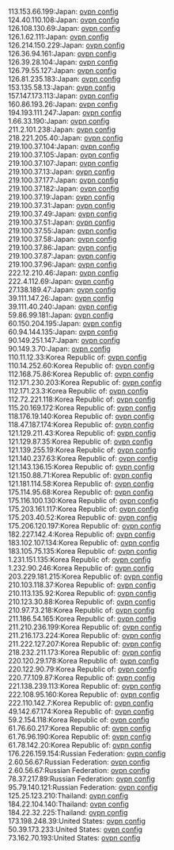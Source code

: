 113.153.66.199:Japan: [ovpn config](vpn/113_153_66_199.ovpn)  
124.40.110.108:Japan: [ovpn config](vpn/124_40_110_108.ovpn)  
126.108.130.69:Japan: [ovpn config](vpn/126_108_130_69.ovpn)  
126.1.62.111:Japan: [ovpn config](vpn/126_1_62_111.ovpn)  
126.214.150.229:Japan: [ovpn config](vpn/126_214_150_229.ovpn)  
126.36.94.161:Japan: [ovpn config](vpn/126_36_94_161.ovpn)  
126.39.28.104:Japan: [ovpn config](vpn/126_39_28_104.ovpn)  
126.79.55.127:Japan: [ovpn config](vpn/126_79_55_127.ovpn)  
126.81.235.183:Japan: [ovpn config](vpn/126_81_235_183.ovpn)  
153.135.58.13:Japan: [ovpn config](vpn/153_135_58_13.ovpn)  
157.147.173.113:Japan: [ovpn config](vpn/157_147_173_113.ovpn)  
160.86.193.26:Japan: [ovpn config](vpn/160_86_193_26.ovpn)  
194.193.111.247:Japan: [ovpn config](vpn/194_193_111_247.ovpn)  
1.66.33.190:Japan: [ovpn config](vpn/1_66_33_190.ovpn)  
211.2.101.238:Japan: [ovpn config](vpn/211_2_101_238.ovpn)  
218.221.205.40:Japan: [ovpn config](vpn/218_221_205_40.ovpn)  
219.100.37.104:Japan: [ovpn config](vpn/219_100_37_104.ovpn)  
219.100.37.105:Japan: [ovpn config](vpn/219_100_37_105.ovpn)  
219.100.37.107:Japan: [ovpn config](vpn/219_100_37_107.ovpn)  
219.100.37.13:Japan: [ovpn config](vpn/219_100_37_13.ovpn)  
219.100.37.177:Japan: [ovpn config](vpn/219_100_37_177.ovpn)  
219.100.37.182:Japan: [ovpn config](vpn/219_100_37_182.ovpn)  
219.100.37.19:Japan: [ovpn config](vpn/219_100_37_19.ovpn)  
219.100.37.31:Japan: [ovpn config](vpn/219_100_37_31.ovpn)  
219.100.37.49:Japan: [ovpn config](vpn/219_100_37_49.ovpn)  
219.100.37.51:Japan: [ovpn config](vpn/219_100_37_51.ovpn)  
219.100.37.55:Japan: [ovpn config](vpn/219_100_37_55.ovpn)  
219.100.37.58:Japan: [ovpn config](vpn/219_100_37_58.ovpn)  
219.100.37.86:Japan: [ovpn config](vpn/219_100_37_86.ovpn)  
219.100.37.87:Japan: [ovpn config](vpn/219_100_37_87.ovpn)  
219.100.37.96:Japan: [ovpn config](vpn/219_100_37_96.ovpn)  
222.12.210.46:Japan: [ovpn config](vpn/222_12_210_46.ovpn)  
222.4.112.69:Japan: [ovpn config](vpn/222_4_112_69.ovpn)  
27.138.189.47:Japan: [ovpn config](vpn/27_138_189_47.ovpn)  
39.111.147.26:Japan: [ovpn config](vpn/39_111_147_26.ovpn)  
39.111.40.240:Japan: [ovpn config](vpn/39_111_40_240.ovpn)  
59.86.99.181:Japan: [ovpn config](vpn/59_86_99_181.ovpn)  
60.150.204.195:Japan: [ovpn config](vpn/60_150_204_195.ovpn)  
60.94.144.135:Japan: [ovpn config](vpn/60_94_144_135.ovpn)  
90.149.251.147:Japan: [ovpn config](vpn/90_149_251_147.ovpn)  
90.149.3.70:Japan: [ovpn config](vpn/90_149_3_70.ovpn)  
110.11.12.33:Korea Republic of: [ovpn config](vpn/110_11_12_33.ovpn)  
110.14.252.60:Korea Republic of: [ovpn config](vpn/110_14_252_60.ovpn)  
112.168.75.86:Korea Republic of: [ovpn config](vpn/112_168_75_86.ovpn)  
112.171.230.203:Korea Republic of: [ovpn config](vpn/112_171_230_203.ovpn)  
112.171.23.3:Korea Republic of: [ovpn config](vpn/112_171_23_3.ovpn)  
112.72.221.118:Korea Republic of: [ovpn config](vpn/112_72_221_118.ovpn)  
115.20.169.172:Korea Republic of: [ovpn config](vpn/115_20_169_172.ovpn)  
118.176.19.140:Korea Republic of: [ovpn config](vpn/118_176_19_140.ovpn)  
118.47.187.174:Korea Republic of: [ovpn config](vpn/118_47_187_174.ovpn)  
121.129.211.43:Korea Republic of: [ovpn config](vpn/121_129_211_43.ovpn)  
121.129.87.35:Korea Republic of: [ovpn config](vpn/121_129_87_35.ovpn)  
121.139.255.19:Korea Republic of: [ovpn config](vpn/121_139_255_19.ovpn)  
121.140.237.63:Korea Republic of: [ovpn config](vpn/121_140_237_63.ovpn)  
121.143.136.15:Korea Republic of: [ovpn config](vpn/121_143_136_15.ovpn)  
121.150.88.71:Korea Republic of: [ovpn config](vpn/121_150_88_71.ovpn)  
121.181.114.58:Korea Republic of: [ovpn config](vpn/121_181_114_58.ovpn)  
175.114.95.68:Korea Republic of: [ovpn config](vpn/175_114_95_68.ovpn)  
175.116.100.130:Korea Republic of: [ovpn config](vpn/175_116_100_130.ovpn)  
175.203.161.117:Korea Republic of: [ovpn config](vpn/175_203_161_117.ovpn)  
175.203.40.52:Korea Republic of: [ovpn config](vpn/175_203_40_52.ovpn)  
175.206.120.197:Korea Republic of: [ovpn config](vpn/175_206_120_197.ovpn)  
182.227.142.4:Korea Republic of: [ovpn config](vpn/182_227_142_4.ovpn)  
183.102.107.134:Korea Republic of: [ovpn config](vpn/183_102_107_134.ovpn)  
183.105.75.135:Korea Republic of: [ovpn config](vpn/183_105_75_135.ovpn)  
1.231.151.135:Korea Republic of: [ovpn config](vpn/1_231_151_135.ovpn)  
1.232.90.246:Korea Republic of: [ovpn config](vpn/1_232_90_246.ovpn)  
203.229.181.215:Korea Republic of: [ovpn config](vpn/203_229_181_215.ovpn)  
210.103.118.37:Korea Republic of: [ovpn config](vpn/210_103_118_37.ovpn)  
210.113.135.92:Korea Republic of: [ovpn config](vpn/210_113_135_92.ovpn)  
210.123.30.88:Korea Republic of: [ovpn config](vpn/210_123_30_88.ovpn)  
210.97.73.218:Korea Republic of: [ovpn config](vpn/210_97_73_218.ovpn)  
211.186.54.165:Korea Republic of: [ovpn config](vpn/211_186_54_165.ovpn)  
211.210.236.199:Korea Republic of: [ovpn config](vpn/211_210_236_199.ovpn)  
211.216.173.224:Korea Republic of: [ovpn config](vpn/211_216_173_224.ovpn)  
211.222.127.207:Korea Republic of: [ovpn config](vpn/211_222_127_207.ovpn)  
218.232.211.173:Korea Republic of: [ovpn config](vpn/218_232_211_173.ovpn)  
220.120.29.178:Korea Republic of: [ovpn config](vpn/220_120_29_178.ovpn)  
220.122.90.79:Korea Republic of: [ovpn config](vpn/220_122_90_79.ovpn)  
220.77.109.87:Korea Republic of: [ovpn config](vpn/220_77_109_87.ovpn)  
221.138.239.113:Korea Republic of: [ovpn config](vpn/221_138_239_113.ovpn)  
222.108.95.160:Korea Republic of: [ovpn config](vpn/222_108_95_160.ovpn)  
222.110.142.7:Korea Republic of: [ovpn config](vpn/222_110_142_7.ovpn)  
49.142.67.174:Korea Republic of: [ovpn config](vpn/49_142_67_174.ovpn)  
59.2.154.118:Korea Republic of: [ovpn config](vpn/59_2_154_118.ovpn)  
61.76.60.217:Korea Republic of: [ovpn config](vpn/61_76_60_217.ovpn)  
61.76.96.190:Korea Republic of: [ovpn config](vpn/61_76_96_190.ovpn)  
61.78.142.20:Korea Republic of: [ovpn config](vpn/61_78_142_20.ovpn)  
176.226.159.154:Russian Federation: [ovpn config](vpn/176_226_159_154.ovpn)  
2.60.56.67:Russian Federation: [ovpn config](vpn/2_60_56_67.ovpn)  
2.60.56.67:Russian Federation: [ovpn config](vpn/2_60_56_67.ovpn)  
78.37.217.89:Russian Federation: [ovpn config](vpn/78_37_217_89.ovpn)  
95.79.140.121:Russian Federation: [ovpn config](vpn/95_79_140_121.ovpn)  
125.25.123.210:Thailand: [ovpn config](vpn/125_25_123_210.ovpn)  
184.22.104.140:Thailand: [ovpn config](vpn/184_22_104_140.ovpn)  
184.22.32.225:Thailand: [ovpn config](vpn/184_22_32_225.ovpn)  
173.198.248.39:United States: [ovpn config](vpn/173_198_248_39.ovpn)  
50.39.173.233:United States: [ovpn config](vpn/50_39_173_233.ovpn)  
73.162.70.193:United States: [ovpn config](vpn/73_162_70_193.ovpn)  
